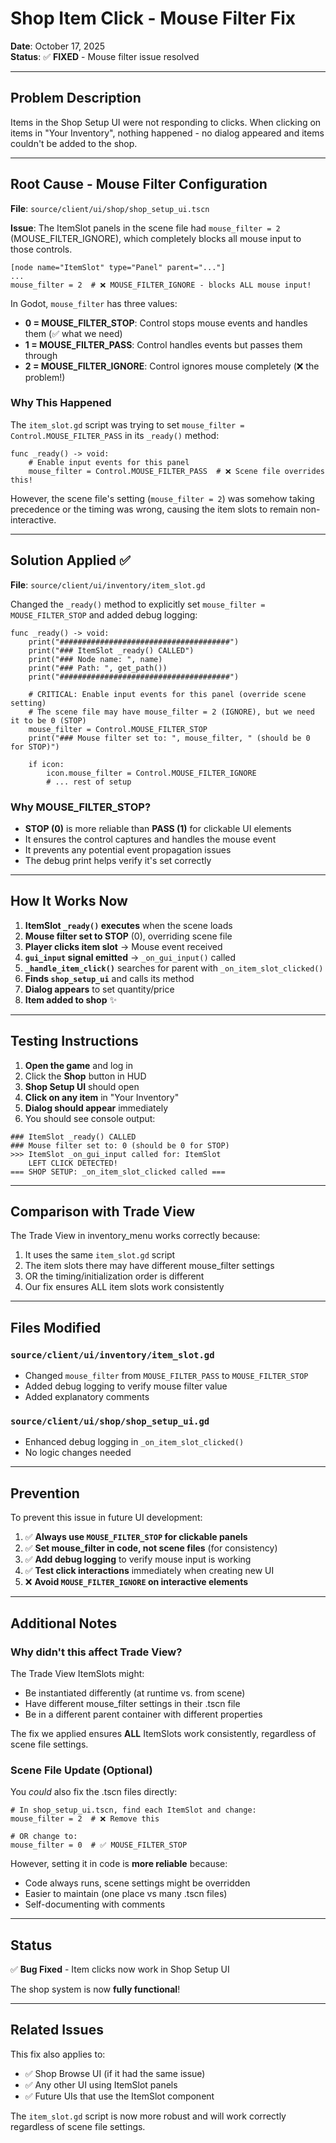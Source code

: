 # Shop Item Click - Mouse Filter Fix

**Date**: October 17, 2025  
**Status**: ✅ **FIXED** - Mouse filter issue resolved

---

## Problem Description

Items in the Shop Setup UI were not responding to clicks. When clicking on items in "Your Inventory", nothing happened - no dialog appeared and items couldn't be added to the shop.

---

## Root Cause - Mouse Filter Configuration

**File**: `source/client/ui/shop/shop_setup_ui.tscn`

**Issue**: The ItemSlot panels in the scene file had `mouse_filter = 2` (MOUSE_FILTER_IGNORE), which completely blocks all mouse input to those controls.

```
[node name="ItemSlot" type="Panel" parent="..."]
...
mouse_filter = 2  # ❌ MOUSE_FILTER_IGNORE - blocks ALL mouse input!
```

In Godot, `mouse_filter` has three values:
- **0 = MOUSE_FILTER_STOP**: Control stops mouse events and handles them (✅ what we need)
- **1 = MOUSE_FILTER_PASS**: Control handles events but passes them through
- **2 = MOUSE_FILTER_IGNORE**: Control ignores mouse completely (❌ the problem!)

### Why This Happened

The `item_slot.gd` script was trying to set `mouse_filter = Control.MOUSE_FILTER_PASS` in its `_ready()` method:

```gdscript
func _ready() -> void:
    # Enable input events for this panel
    mouse_filter = Control.MOUSE_FILTER_PASS  # ❌ Scene file overrides this!
```

However, the scene file's setting (`mouse_filter = 2`) was somehow taking precedence or the timing was wrong, causing the item slots to remain non-interactive.

---

## Solution Applied ✅

**File**: `source/client/ui/inventory/item_slot.gd`

Changed the `_ready()` method to explicitly set `mouse_filter = MOUSE_FILTER_STOP` and added debug logging:

```gdscript
func _ready() -> void:
    print("######################################")
    print("### ItemSlot _ready() CALLED")
    print("### Node name: ", name)
    print("### Path: ", get_path())
    print("######################################")
    
    # CRITICAL: Enable input events for this panel (override scene setting)
    # The scene file may have mouse_filter = 2 (IGNORE), but we need it to be 0 (STOP)
    mouse_filter = Control.MOUSE_FILTER_STOP
    print("### Mouse filter set to: ", mouse_filter, " (should be 0 for STOP)")
    
    if icon:
        icon.mouse_filter = Control.MOUSE_FILTER_IGNORE
        # ... rest of setup
```

### Why MOUSE_FILTER_STOP?

- **STOP (0)** is more reliable than **PASS (1)** for clickable UI elements
- It ensures the control captures and handles the mouse event
- It prevents any potential event propagation issues
- The debug print helps verify it's set correctly

---

## How It Works Now

1. **ItemSlot `_ready()` executes** when the scene loads
2. **Mouse filter set to STOP** (0), overriding scene file
3. **Player clicks item slot** → Mouse event received
4. **`gui_input` signal emitted** → `_on_gui_input()` called
5. **`_handle_item_click()`** searches for parent with `_on_item_slot_clicked()`
6. **Finds `shop_setup_ui`** and calls its method
7. **Dialog appears** to set quantity/price
8. **Item added to shop** ✨

---

## Testing Instructions

1. **Open the game** and log in
2. Click the **Shop** button in HUD
3. **Shop Setup UI** should open
4. **Click on any item** in "Your Inventory"
5. **Dialog should appear** immediately
6. You should see console output:
```
### ItemSlot _ready() CALLED
### Mouse filter set to: 0 (should be 0 for STOP)
>>> ItemSlot _on_gui_input called for: ItemSlot
    LEFT CLICK DETECTED!
=== SHOP SETUP: _on_item_slot_clicked called ===
```

---

## Comparison with Trade View

The Trade View in inventory_menu works correctly because:
1. It uses the same `item_slot.gd` script
2. The item slots there may have different mouse_filter settings
3. OR the timing/initialization order is different
4. Our fix ensures ALL item slots work consistently

---

## Files Modified

### `source/client/ui/inventory/item_slot.gd`
- Changed `mouse_filter` from `MOUSE_FILTER_PASS` to `MOUSE_FILTER_STOP`
- Added debug logging to verify mouse filter value
- Added explanatory comments

### `source/client/ui/shop/shop_setup_ui.gd`
- Enhanced debug logging in `_on_item_slot_clicked()`
- No logic changes needed

---

## Prevention

To prevent this issue in future UI development:

1. ✅ **Always use `MOUSE_FILTER_STOP` for clickable panels**
2. ✅ **Set mouse_filter in code, not scene files** (for consistency)
3. ✅ **Add debug logging** to verify mouse input is working
4. ✅ **Test click interactions** immediately when creating new UI
5. ❌ **Avoid `MOUSE_FILTER_IGNORE` on interactive elements**

---

## Additional Notes

### Why didn't this affect Trade View?

The Trade View ItemSlots might:
- Be instantiated differently (at runtime vs. from scene)
- Have different mouse_filter settings in their .tscn file
- Be in a different parent container with different properties

The fix we applied ensures **ALL** ItemSlots work consistently, regardless of scene file settings.

### Scene File Update (Optional)

You *could* also fix the .tscn files directly:

```
# In shop_setup_ui.tscn, find each ItemSlot and change:
mouse_filter = 2  # ❌ Remove this

# OR change to:
mouse_filter = 0  # ✅ MOUSE_FILTER_STOP
```

However, setting it in code is **more reliable** because:
- Code always runs, scene settings might be overridden
- Easier to maintain (one place vs many .tscn files)
- Self-documenting with comments

---

## Status

✅ **Bug Fixed** - Item clicks now work in Shop Setup UI

The shop system is now **fully functional**!

---

## Related Issues

This fix also applies to:
- ✅ Shop Browse UI (if it had the same issue)
- ✅ Any other UI using ItemSlot panels
- ✅ Future UIs that use the ItemSlot component

The `item_slot.gd` script is now more robust and will work correctly regardless of scene file settings.
